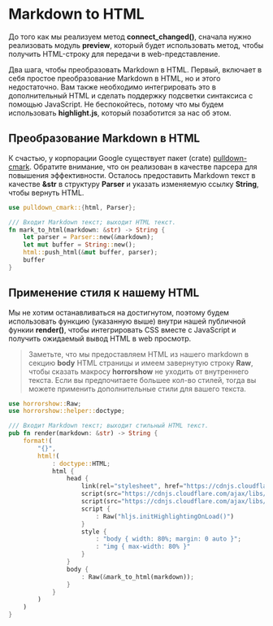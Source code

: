 # Markdown to HTML

До того как мы реализуем метод **connect_changed()**, сначала нужно
реализовать модуль **preview**,  который будет использовать метод, чтобы получить
HTML-строку для передачи в web-представление.

Два шага, чтобы преобразовать Markdown в HTML. Первый, включает в себя простое преобразование Markdown в HTML, но и этого недостаточно.
Вам также необходимо интегрировать это в дополнительный HTML и сделать поддержку
подсветки синтаксиса с помощью JavaScript. Не беспокойтесь, потому что мы будем использовать **highlight.js**, который позаботится за нас об этом.

## Преобразование Markdown в HTML

К счастью, у корпорации Google существует пакет (crate)
[pulldown-cmark](https://github.com/google/pulldown-cmark). Обратите внимание, что
он реализован в качестве парсера для повышения эффективности. Осталось предоставить Markdown текст в качестве **&str** в структуру **Parser** и указать изменяемую ссылку **String**, чтобы вернуть HTML.

```rust
use pulldown_cmark::{html, Parser};

/// Входит Markdown текст; выходит HTML текст.
fn mark_to_html(markdown: &str) -> String {
    let parser = Parser::new(&markdown);
    let mut buffer = String::new();
    html::push_html(&mut buffer, parser);
    buffer
}
```

## Применение стиля к нашему HTML

Мы не хотим останавливаться на достигнутом, поэтому будем использовать функцию (указанную выше) внутри нашей публичной функии **render()**, чтобы интегрировать CSS вместе с JavaScript и получить ожидаемый вывод HTML в web просмотр.

> Заметьте, что мы предоставляем HTML из нашего markdown в секцию **body**
> HTML страницы и имеем завернутую строку **Raw**, чтобы сказать
> макросу **horrorshow** не уходить от внутреннего текста. Если вы предпочитаете
> большее кол-во стилей, тогда вы можете применить дополнительные стили для
> вашего текста.

```rust
use horrorshow::Raw;
use horrorshow::helper::doctype;

/// Входит Markdown текст; выходит стильный HTML текст.
pub fn render(markdown: &str) -> String {
    format!(
        "{}",
        html!(
            : doctype::HTML;
            html {
                head {
                    link(rel="stylesheet", href="https://cdnjs.cloudflare.com/ajax/libs/highlight.js/9.12.0/styles/github.min.css") {}
                    script(src="https://cdnjs.cloudflare.com/ajax/libs/highlight.js/9.12.0/highlight.min.js") {}
                    script(src="https://cdnjs.cloudflare.com/ajax/libs/highlight.js/9.12.0/languages/rust.min.js") {}
                    script {
                        : Raw("hljs.initHighlightingOnLoad()")
                    }
                    style {
                        : "body { width: 80%; margin: 0 auto }";
                        : "img { max-width: 80% }"
                    }
                }
                body {
                    : Raw(&mark_to_html(markdown));
                }
            }
        )
    )
}
```